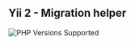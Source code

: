 ## Yii 2 - Migration helper
<p align="left">
 <a title="PHP Versions Supported"><img alt="PHP Versions Supported" src="https://img.shields.io/badge/php-7.4-777bb3.svg?logo=php&logoColor=white&labelColor=555555&style=for-the-badge"></a>  
 <a title="PHP Versions Supported"><img alt="" src="https://img.shields.io/badge/Framework-Yii2-777bb3.svg?logo=framework&logoColor=white&labelColor=555555&style=for-the-badge"></a>  
 <a title="PHP Versions Supported"><img alt="" src="https://img.shields.io/badge/Docker-19.03-green.svg?logo=docker&logoColor=white&labelColor=555555&style=for-the-badge"></a>  
</p>


